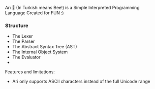 Arı 🐝 (In Turkish means Bee!) is a Simple Interpreted Programming Language Created for FUN :)

### Structure
- The Lexer
- The Parser
- The Abstract Syntax Tree (AST)
- The Internal Object System
- The Evaluator
- 
Features and limitations:
-  Ari only supports ASCII characters instead of the full Unicode range